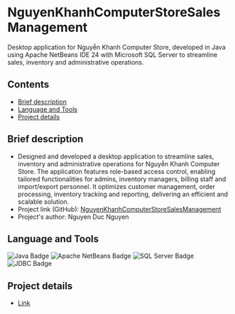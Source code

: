 # NguyenKhanhComputerStoreSalesManagement
Desktop application for Nguyễn Khanh Computer Store, developed in Java using Apache NetBeans IDE 24 with Microsoft SQL Server to streamline sales, inventory and administrative operations.

## Contents

- [Brief description](#brief-description)
- [Language and Tools](#language-and-tools)
- [Project details](#project-details)


## Brief description

- Designed and developed a desktop application to streamline sales, inventory and administrative operations for Nguyễn Khanh Computer Store. The application features role-based access control, enabling tailored functionalities for admins, inventory managers, billing staff and import/export personnel. It optimizes customer management, order processing, inventory tracking and reporting, delivering an efficient and scalable solution.
- Project link (GitHub): [NguyenKhanhComputerStoreSalesManagement](https://github.com/nguyenducnguyen-web/NguyenKhanhComputerStoreSalesManagement)
- Project's author: Nguyen Duc Nguyen

## Language and Tools

![Java Badge](https://img.shields.io/badge/Java-007396?logo=java&logoColor=fff&style=flat)
![Apache NetBeans Badge](https://img.shields.io/badge/Apache%20NetBeans-1B6AC6?logo=apachenetbeanside&logoColor=fff&style=flat)
![SQL Server Badge](https://img.shields.io/badge/SQL%20Server-CC2927?logo=microsoftsqlserver&logoColor=fff&style=flat)
![JDBC Badge](https://img.shields.io/badge/JDBC-007396?logo=java&logoColor=fff&style=flat)

## Project details

- [Link](https://drive.google.com/file/d/1fjhZ0QeogXiIJthTjmWzXTiNL60AJzkB/view?usp=sharing)




